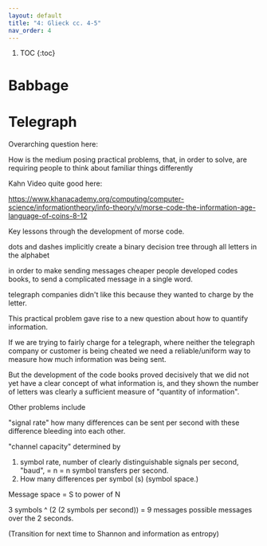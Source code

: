```yaml
---
layout: default
title: "4: Glieck cc. 4-5"
nav_order: 4
---
```

1. TOC 
{:toc}


# Babbage

# Telegraph 

Overarching question here: 

How is the medium posing practical problems, that, in order to solve, are requiring people to think about familiar things differently 

Kahn Video quite good here: 

https://www.khanacademy.org/computing/computer-science/informationtheory/info-theory/v/morse-code-the-information-age-language-of-coins-8-12

Key lessons through the development of morse code. 

dots and dashes implicitly create a binary decision tree through all letters in the alphabet

in order to make sending messages cheaper people developed codes books, to send a complicated message in a single word. 

telegraph companies didn't like this because they wanted to charge by the letter. 

This practical problem gave rise to a new question about how to quantify information. 

If we are trying to fairly charge for a telegraph, where neither the telegraph company or customer is being cheated we need a reliable/uniform way to measure how much information was being sent. 

But the development of the code books proved decisively that we did not yet have a clear concept of what information is, and they shown the number of letters was clearly a sufficient measure of "quantity of information".


Other problems include 

"signal rate" how many differences can be sent per second with these difference bleeding into each other.

"channel capacity" determined by
1. symbol rate, number of clearly distinguishable signals per second, "baud", = n = n symbol transfers per second. 
2. How many differences per symbol (s) (symbol space.)

Message space = S to power of N 

3 symbols ^ (2 (2 symbols per second)) = 9 messages possible messages over the 2 seconds. 



(Transition for next time to Shannon and information as entropy)